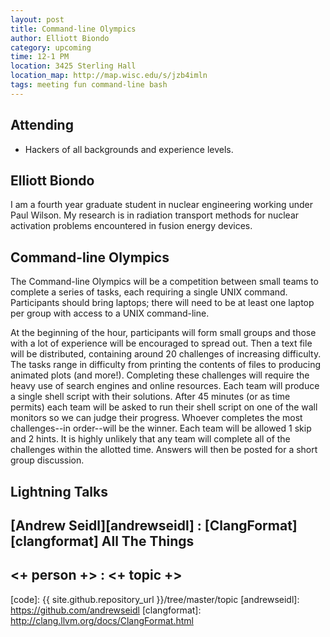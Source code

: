 ```yaml
---
layout: post
title: Command-line Olympics
author: Elliott Biondo
category: upcoming
time: 12-1 PM
location: 3425 Sterling Hall
location_map: http://map.wisc.edu/s/jzb4imln
tags: meeting fun command-line bash
---
```



## Attending

- Hackers of all backgrounds and experience levels.

## Elliott Biondo

I am a fourth year graduate student in nuclear engineering working under Paul
Wilson. My research is in radiation transport methods for nuclear activation
problems encountered in fusion energy devices.

## Command-line Olympics

The Command-line Olympics will be a competition between small teams to complete
a series of tasks, each requiring a single UNIX command.  Participants should
bring laptops; there will need to be at least one laptop per group with access
to a UNIX command-line. 

At the beginning of the hour, participants will form small groups and those
with a lot of experience will be encouraged to spread out. Then a text file
will be distributed, containing around 20 challenges of increasing difficulty.
The tasks range in difficulty from printing the contents of files to producing
animated plots (and more!). Completing these challenges will require the heavy
use of search engines and online resources.  Each team will produce a single
shell script with their solutions. After 45 minutes (or as time permits) each
team will be asked to run their shell script on one of the wall monitors so we
can judge their progress.  Whoever completes the most challenges--in
order--will be the winner. Each team will be allowed 1 skip and 2 hints. It is
highly unlikely that any team will complete all of the challenges within the
allotted time. Answers will then be posted for a short group discussion.

## Lightning Talks 

## [Andrew Seidl][andrewseidl] : [ClangFormat][clangformat] All The Things

## <+ person +> : <+ topic +>


[code]: {{ site.github.repository_url }}/tree/master/topic
[andrewseidl]: https://github.com/andrewseidl
[clangformat]: http://clang.llvm.org/docs/ClangFormat.html

